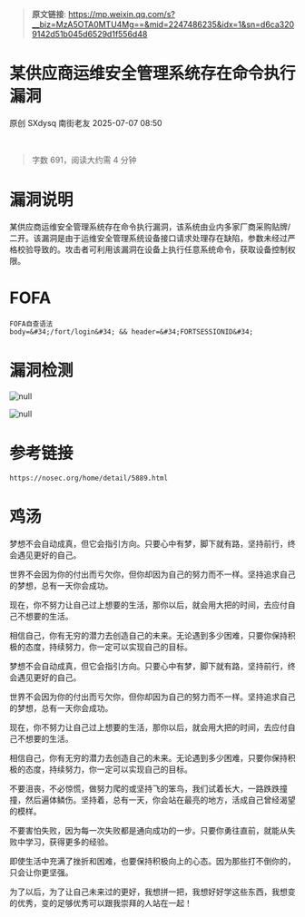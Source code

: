 > **原文链接**: https://mp.weixin.qq.com/s?__biz=MzA5OTA0MTU4Mg==&mid=2247486235&idx=1&sn=d6ca3209142d51b045d6529d1f556d48

#  某供应商运维安全管理系统存在命令执行漏洞  
原创 SXdysq  南街老友   2025-07-07 08:50  
  
   
  
> 字数 691，阅读大约需 4 分钟  
  
# 漏洞说明  
  
某供应商运维安全管理系统存在命令执行漏洞，该系统由业内多家厂商采购贴牌/二开。该漏洞是由于运维安全管理系统设备接口请求处理存在缺陷，参数未经过严格校验导致的。攻击者可利用该漏洞在设备上执行任意系统命令，获取设备控制权限。  
# FOFA  

```
FOFA自查语法
body=&#34;/fort/login&#34; && header=&#34;FORTSESSIONID&#34;
```

# 漏洞检测  
  
![](https://mmbiz.qpic.cn/sz_mmbiz_png/dfviaLov8RtCV7ZbsulThsicHjOewsEqIvYspbH13lwJlv3cricRoMk1MA9s1qH9bKXM3hGV9ZDboro6aic6Td4hvg/640?from=appmsg "null")  
  
  
![](https://mmbiz.qpic.cn/sz_mmbiz_png/dfviaLov8RtCV7ZbsulThsicHjOewsEqIvA8SibVhRT5Jug7zAMVJX4C4s8R3Z4INg37xCY0Dm5YIBrDdcJhXET4g/640?from=appmsg "null")  
  
# 参考链接  

```
https://nosec.org/home/detail/5889.html
```

# 鸡汤  
  
梦想不会自动成真，但它会指引方向。只要心中有梦，脚下就有路，坚持前行，终会遇见更好的自己。  
  
世界不会因为你的付出而亏欠你，但你却因为自己的努力而不一样。坚持追求自己的梦想，总有一天你会成功。  
  
现在，你不努力让自己过上想要的生活，那你以后，就会用大把的时间，去应付自己不想要的生活。  
  
相信自己，你有无穷的潜力去创造自己的未来。无论遇到多少困难，只要你保持积极的态度，持续努力，你一定可以实现自己的目标。  
  
梦想不会自动成真，但它会指引方向。只要心中有梦，脚下就有路，坚持前行，终会遇见更好的自己。  
  
世界不会因为你的付出而亏欠你，但你却因为自己的努力而不一样。坚持追求自己的梦想，总有一天你会成功。  
  
现在，你不努力让自己过上想要的生活，那你以后，就会用大把的时间，去应付自己不想要的生活。  
  
相信自己，你有无穷的潜力去创造自己的未来。无论遇到多少困难，只要你保持积极的态度，持续努力，你一定可以实现自己的目标。  
  
不要沮丧，不必惊慌，做努力爬的或坚持飞的笨鸟，我们试着长大，一路跌跌撞撞，然后遍体鳞伤。坚持着，总有一天，你会站在最亮的地方，活成自己曾经渴望的模样。  
  
不要害怕失败，因为每一次失败都是通向成功的一步。只要你勇往直前，就能从失败中学习，获得更多的经验。  
  
即使生活中充满了挫折和困难，也要保持积极向上的心态。因为那些打不倒你的，只会让你更坚强。  
  
为了以后，为了让自己未来过的更好，我想拼一把，我想好好学这些东西，我想变的优秀，变的足够优秀可以跟我崇拜的人站在一起！  
  
  
